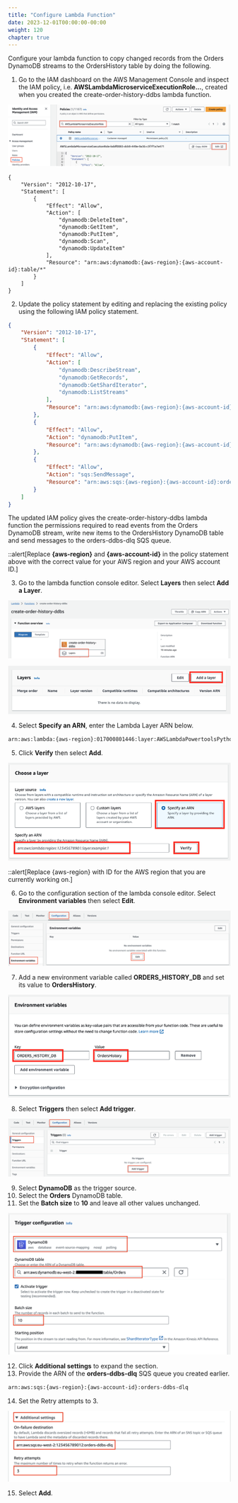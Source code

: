 ```yaml
---
title: "Configure Lambda Function"
date: 2023-12-01T00:00:00-00:00
weight: 120
chapter: true
---
```


Configure your lambda function to copy changed records from the Orders DynamoDB streams to the OrdersHistory table by doing the following.

1. Go to the IAM dashboard on the AWS Management Console and inspect the IAM policy, i.e. **AWSLambdaMicroserviceExecutionRole...**, created when you created the create-order-history-ddbs lambda function.

![AWS Lambda function console](/static/images/change-data-capture/ex1/iam-edit-policy.png)

```
{
    "Version": "2012-10-17",
    "Statement": [
        {
            "Effect": "Allow",
            "Action": [
                "dynamodb:DeleteItem",
                "dynamodb:GetItem",
                "dynamodb:PutItem",
                "dynamodb:Scan",
                "dynamodb:UpdateItem"
            ],
            "Resource": "arn:aws:dynamodb:{aws-region}:{aws-account-id}:table/*"
        }
    ]
}
```

2. Update the policy statement by editing and replacing the existing policy using the following IAM policy statement. 

```json
{
    "Version": "2012-10-17",
    "Statement": [
        {
            "Effect": "Allow",
            "Action": [
                "dynamodb:DescribeStream",
                "dynamodb:GetRecords",
                "dynamodb:GetShardIterator",
                "dynamodb:ListStreams"
            ],
            "Resource": "arn:aws:dynamodb:{aws-region}:{aws-account-id}:table/Orders/stream/*"
        },
        {
            "Effect": "Allow",
            "Action": "dynamodb:PutItem",
            "Resource": "arn:aws:dynamodb:{aws-region}:{aws-account-id}:table/OrdersHistory"
        },
        {
            "Effect": "Allow",
            "Action": "sqs:SendMessage",
            "Resource": "arn:aws:sqs:{aws-region}:{aws-account-id}:orders-ddbs-dlq"
        }
    ]
}
```

The updated IAM policy gives the create-order-history-ddbs lambda function the permissions required to read events from the Orders DynamoDB stream, write new items to the OrdersHistory DynamoDB table and send messages to the orders-ddbs-dlq SQS queue.

::alert[Replace **{aws-region}** and **{aws-account-id}** in the policy statement above with the correct value for your AWS region and your AWS account ID.]

3. Go to the lambda function console editor. Select **Layers** then select **Add a Layer**.

![AWS Lambda function console](/static/images/change-data-capture/ex1/select-layer.png)

![AWS Lambda function console](/static/images/change-data-capture/ex1/add-layer.png)

4. Select **Specify an ARN**, enter the Lambda Layer ARN below.

```bash
arn:aws:lambda:{aws-region}:017000801446:layer:AWSLambdaPowertoolsPythonV2:58
```

5. Click **Verify** then select **Add**. 

![AWS Lambda function console](/static/images/change-data-capture/ex1/specify-layer.png)

::alert[Replace {aws-region} with ID for the AWS region that you are currently working on.]

6. Go to the configuration section of the lambda console editor. Select **Environment variables** then select **Edit**.

![AWS Lambda function console](/static/images/change-data-capture/ex1/edit-env-var.png) 

7. Add a new environment variable called **ORDERS_HISTORY_DB** and set its value to **OrdersHistory**.

![AWS Lambda function console](/static/images/change-data-capture/ex1/new-env-var.png) 

8. Select **Triggers** then select **Add trigger**.

![AWS Lambda function console](/static/images/change-data-capture/ex1/triggers.png) 

9. Select **DynamoDB** as the trigger source.
10. Select the **Orders** DynamoDB table.
11. Set the **Batch size** to **10** and leave all other values unchanged.

![AWS Lambda function console](/static/images/change-data-capture/ex1/trigger-config.png) 

12. Click **Additional settings** to expand the section.
13. Provide the ARN of the **orders-ddbs-dlq** SQS queue you created earlier.

```bash
arn:aws:sqs:{aws-region}:{aws-account-id}:orders-ddbs-dlq
```

14. Set the Retry attempts to 3.

![AWS Lambda function console](/static/images/change-data-capture/ex1/trigger-settings.png) 

15. Select **Add**.

